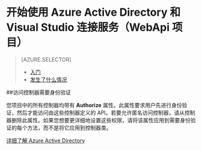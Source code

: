 <properties 
	pageTitle="开始使用 Azure Active Directory 和 Visual Studio 连接服务（WebApi 项目）| Azure" 
	description="通过 Visual Studio 连接服务连接到或创建 Azure AD 之后，如何在 WebApi 项目中开始使用 Azure Active Directory" 
	services="active-directory"
	documentationCenter="" 
	authors="TomArcher" 
	manager="douge" 
	editor=""/>
  
<tags 
	ms.service="active-directory" 
	ms.date="08/15/2016"
	wacn.date="09/26/2016"/>

# 开始使用 Azure Active Directory 和 Visual Studio 连接服务（WebApi 项目）

> [AZURE.SELECTOR]
> - [入门](/documentation/articles/vs-active-directory-webapi-getting-started/)
> - [发生了什么情况](/documentation/articles/vs-active-directory-webapi-what-happened/)

##访问控制器需要身份验证
 
您项目中的所有控制器均带有 **Authorize** 属性。此属性要求用户先进行身份验证，然后才能访问由这些控制器定义的 API。若要允许匿名访问控制器，请从控制器删除此属性。如果您想要更详细地设置这些权限，请将该属性应用到需要身份验证的每个方法，而不是将它应用到控制器类。

[详细了解 Azure Active Directory](/documentation/services/identity/)
 
<!---HONumber=Mooncake_0620_2016-->